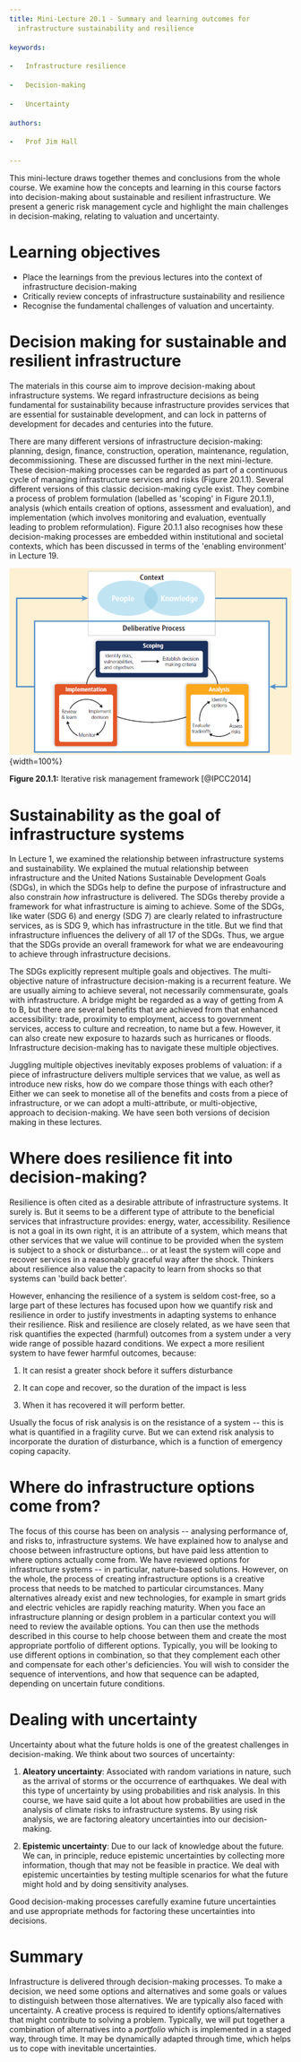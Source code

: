 ```yaml
---
title: Mini-Lecture 20.1 - Summary and learning outcomes for
  infrastructure sustainability and resilience

keywords:

-   Infrastructure resilience

-   Decision-making

-   Uncertainty

authors:

-   Prof Jim Hall

---
```


This mini-lecture draws together themes and conclusions from the whole
course. We examine how the concepts and learning in this course factors
into decision-making about sustainable and resilient infrastructure. We
present a generic risk management cycle and highlight the main
challenges in decision-making, relating to valuation and uncertainty.

# Learning objectives

-   Place the learnings from the previous lectures into the context of
    infrastructure decision-making
-   Critically review concepts of infrastructure sustainability and
    resilience
-   Recognise the fundamental challenges of valuation and uncertainty.



# Decision making for sustainable and resilient infrastructure

The materials in this course aim to improve decision-making about
infrastructure systems. We regard infrastructure decisions as being
fundamental for sustainability because infrastructure provides services
that are essential for sustainable development, and can lock in patterns
of development for decades and centuries into the future.

There are many different versions of infrastructure decision-making:
planning, design, finance, construction, operation, maintenance,
regulation, decommissioning. These are discussed further in the next
mini-lecture. These decision-making processes can be regarded as part of
a continuous cycle of managing infrastructure services and risks (Figure
20.1.1). Several different versions of this classic decision-making
cycle exist. They combine a process of problem formulation (labelled as
'scoping' in Figure 20.1.1), analysis (which entails creation of
options, assessment and evaluation), and implementation (which involves
monitoring and evaluation, eventually leading to problem reformulation).
Figure 20.1.1 also recognises how these decision-making processes are
embedded within institutional and societal contexts, which has been
discussed in terms of the 'enabling environment' in Lecture 19.

![](assets/Figure_20.1.1.png){width=100%}

**Figure 20.1.1:** Iterative risk management framework [@IPCC2014]

# Sustainability as the goal of infrastructure systems

In Lecture 1, we examined the relationship between infrastructure
systems and sustainability. We explained the mutual relationship between
infrastructure and the United Nations Sustainable Development Goals
(SDGs), in which the SDGs help to define the purpose of infrastructure
and also constrain *how* infrastructure is delivered. The SDGs thereby
provide a framework for what infrastructure is aiming to achieve. Some
of the SDGs, like water (SDG 6) and energy (SDG 7) are clearly related
to infrastructure services, as is SDG 9, which has infrastructure in the
title. But we find that infrastructure influences the delivery of all 17
of the SDGs. Thus, we argue that the SDGs provide an overall framework
for what we are endeavouring to achieve through infrastructure
decisions.

The SDGs explicitly represent multiple goals and objectives. The
multi-objective nature of infrastructure decision-making is a recurrent
feature. We are usually aiming to achieve several, not necessarily
commensurate, goals with infrastructure. A bridge might be regarded as a
way of getting from A to B, but there are several benefits that are
achieved from that enhanced accessibility: trade, proximity to
employment, access to government services, access to culture and
recreation, to name but a few. However, it can also create new exposure
to hazards such as hurricanes or floods. Infrastructure decision-making
has to navigate these multiple objectives.

Juggling multiple objectives inevitably exposes problems of valuation:
if a piece of infrastructure delivers multiple services that we value,
as well as introduce new risks, how do we compare those things with each
other? Either we can seek to monetise all of the benefits and costs from
a piece of infrastructure, or we can adopt a multi-attribute, or
multi-objective, approach to decision-making. We have seen both versions
of decision making in these lectures.

# Where does resilience fit into decision-making?

Resilience is often cited as a desirable attribute of infrastructure
systems. It surely is. But it seems to be a different type of attribute
to the beneficial services that infrastructure provides: energy, water,
accessibility. Resilience is not a goal in its own right, it is an
attribute of a system, which means that other services that we value
will continue to be provided when the system is subject to a shock or
disturbance... or at least the system will cope and recover services in
a reasonably graceful way after the shock. Thinkers about resilience
also value the capacity to learn from shocks so that systems can 'build
back better'.

However, enhancing the resilience of a system is seldom cost-free, so a
large part of these lectures has focused upon how we quantify risk and
resilience in order to justify investments in adapting systems to
enhance their resilience. Risk and resilience are closely related, as we
have seen that risk quantifies the expected (harmful) outcomes from a
system under a very wide range of possible hazard conditions. We expect
a more resilient system to have fewer harmful outcomes, because:

1.  It can resist a greater shock before it suffers disturbance

2.  It can cope and recover, so the duration of the impact is less

3.  When it has recovered it will perform better.

Usually the focus of risk analysis is on the resistance of a system --
this is what is quantified in a fragility curve. But we can extend risk
analysis to incorporate the duration of disturbance, which is a function
of emergency coping capacity.

# Where do infrastructure options come from?

The focus of this course has been on analysis -- analysing performance
of, and risks to, infrastructure systems. We have explained how to
analyse and choose between infrastructure options, but have paid less
attention to where options actually come from. We have reviewed options
for infrastructure systems -- in particular, nature-based solutions.
However, on the whole, the process of creating infrastructure options is
a creative process that needs to be matched to particular circumstances.
Many alternatives already exist and new technologies, for example in
smart grids and electric vehicles are rapidly reaching maturity. When
you face an infrastructure planning or design problem in a particular
context you will need to review the available options. You can then use
the methods described in this course to help choose between them and
create the most appropriate portfolio of different options. Typically,
you will be looking to use different options in combination, so that
they complement each other and compensate for each other's deficiencies.
You will wish to consider the sequence of interventions, and how that
sequence can be adapted, depending on uncertain future conditions.

# Dealing with uncertainty

Uncertainty about what the future holds is one of the greatest
challenges in decision-making. We think about two sources of
uncertainty:

1.  **Aleatory uncertainty**: Associated with random variations in
    nature, such as the arrival of storms or the occurrence of
    earthquakes. We deal with this type of uncertainty by using
    probabilities and risk analysis. In this course, we have said quite
    a lot about how probabilities are used in the analysis of climate
    risks to infrastructure systems. By using risk analysis, we are
    factoring aleatory uncertainties into our decision-making.

2.  **Epistemic uncertainty**: Due to our lack of knowledge about the
    future. We can, in principle, reduce epistemic uncertainties by
    collecting more information, though that may not be feasible in
    practice. We deal with epistemic uncertainties by testing multiple
    scenarios for what the future might hold and by doing sensitivity
    analyses.

Good decision-making processes carefully examine future uncertainties
and use appropriate methods for factoring these uncertainties into
decisions.

# Summary

Infrastructure is delivered through decision-making processes. To make a
decision, we need some options and alternatives and some goals or values
to distinguish between those alternatives. We are typically also faced
with uncertainty. A creative process is required to identify
options/alternatives that might contribute to solving a problem.
Typically, we will put together a combination of alternatives into a
*portfolio* which is implemented in a staged way, through time. It may
be dynamically adapted through time, which helps us to cope with
inevitable uncertainties.
